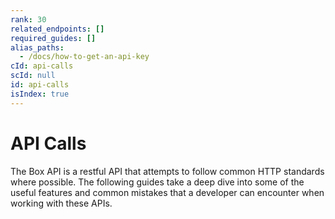 ```yaml
---
rank: 30
related_endpoints: []
required_guides: []
alias_paths:
  - /docs/how-to-get-an-api-key
cId: api-calls
scId: null
id: api-calls
isIndex: true
---
```

# API Calls

The Box API is a restful API that attempts to follow common HTTP standards
where possible. The following guides take a deep dive into some of the useful
features and common mistakes that a developer can encounter when working with
these APIs.
